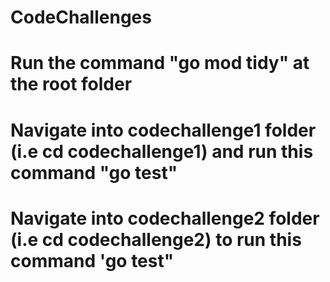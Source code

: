 # CodeChallenges
# Run the command "go mod tidy" at the root folder
# Navigate into codechallenge1 folder (i.e cd codechallenge1) and run this command "go test"
# Navigate into codechallenge2 folder (i.e cd codechallenge2) to run this command 'go test"
